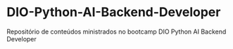 # DIO-Python-AI-Backend-Developer
Repositório de conteúdos ministrados no bootcamp DIO Python AI Backend Developer
